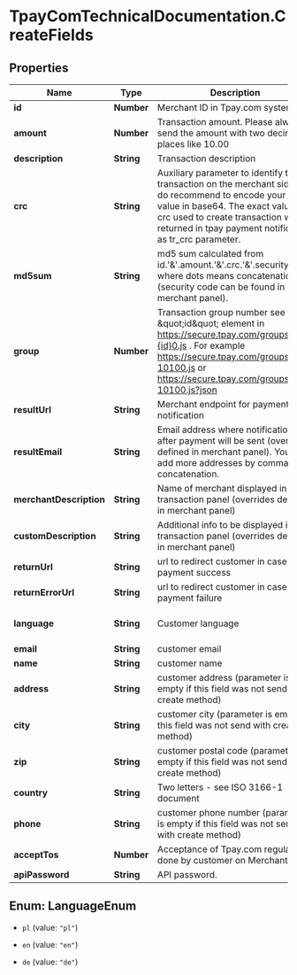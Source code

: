 # TpayComTechnicalDocumentation.CreateFields

## Properties

Name | Type | Description | Notes
------------ | ------------- | ------------- | -------------
**id** | **Number** | Merchant ID in Tpay.com system | 
**amount** | **Number** | Transaction amount. Please always send the amount with two decimal places like 10.00 | 
**description** | **String** | Transaction description | 
**crc** | **String** | Auxiliary parameter to identify the transaction on the merchant side. We do recommend to encode your crc value in base64. The exact value of crc used to create transaction will be returned in tpay payment notification as tr_crc parameter. | [optional] 
**md5sum** | **String** | md5 sum calculated from id.&#39;&amp;&#39;.amount.&#39;&amp;&#39;.crc.&#39;&amp;&#39;.security_code where dots means concatenation (security code can be found in merchant panel). | 
**group** | **Number** | Transaction group number see the \&quot;id\&quot; element in https://secure.tpay.com/groups-{id}0.js . For example https://secure.tpay.com/groups-10100.js or https://secure.tpay.com/groups-10100.js?json | 
**resultUrl** | **String** | Merchant endpoint for payment notification | [optional] 
**resultEmail** | **String** | Email address where notification after payment will be sent (overrides defined in merchant panel). You can add more addresses by comma concatenation. | [optional] 
**merchantDescription** | **String** | Name of merchant displayed in transaction panel (overrides defined in merchant panel) | [optional] 
**customDescription** | **String** | Additional info to be displayed in transaction panel (overrides defined in merchant panel) | [optional] 
**returnUrl** | **String** | url to redirect customer in case of payment success | [optional] 
**returnErrorUrl** | **String** | url to redirect customer in case of payment failure | [optional] 
**language** | **String** | Customer language | [optional] [default to &#39;pl&#39;]
**email** | **String** | customer email | 
**name** | **String** | customer name | 
**address** | **String** | customer address (parameter is empty if this field was not send with create method) | [optional] 
**city** | **String** | customer city (parameter is empty if this field was not send with create method) | [optional] 
**zip** | **String** | customer postal code (parameter is empty if this field was not send with create method) | [optional] 
**country** | **String** | Two letters - see ISO 3166-1 document | [optional] 
**phone** | **String** | customer phone number (parameter is empty if this field was not send with create method) | [optional] 
**acceptTos** | **Number** | Acceptance of Tpay.com regulations done by customer on Merchant site | [optional] 
**apiPassword** | **String** | API password. | 



## Enum: LanguageEnum


* `pl` (value: `"pl"`)

* `en` (value: `"en"`)

* `de` (value: `"de"`)





